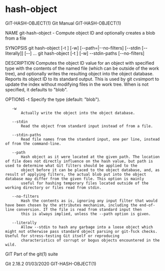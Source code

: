  # hash-object 
GIT-HASH-OBJECT(1)                                                                                Git Manual                                                                               GIT-HASH-OBJECT(1)

NAME
       git-hash-object - Compute object ID and optionally creates a blob from a file

SYNOPSIS
       git hash-object [-t <type>] [-w] [--path=<file>|--no-filters] [--stdin [--literally]] [--] <file>...
       git hash-object [-t <type>] [-w] --stdin-paths [--no-filters]

DESCRIPTION
       Computes the object ID value for an object with specified type with the contents of the named file (which can be outside of the work tree), and optionally writes the resulting object into the object
       database. Reports its object ID to its standard output. This is used by git cvsimport to update the index without modifying files in the work tree. When <type> is not specified, it defaults to
       "blob".

OPTIONS
       -t <type>
           Specify the type (default: "blob").

       -w
           Actually write the object into the object database.

       --stdin
           Read the object from standard input instead of from a file.

       --stdin-paths
           Read file names from the standard input, one per line, instead of from the command-line.

       --path
           Hash object as it were located at the given path. The location of file does not directly influence on the hash value, but path is used to determine what Git filters should be applied to the
           object before it can be placed to the object database, and, as result of applying filters, the actual blob put into the object database may differ from the given file. This option is mainly
           useful for hashing temporary files located outside of the working directory or files read from stdin.

       --no-filters
           Hash the contents as is, ignoring any input filter that would have been chosen by the attributes mechanism, including the end-of-line conversion. If the file is read from standard input then
           this is always implied, unless the --path option is given.

       --literally
           Allow --stdin to hash any garbage into a loose object which might not otherwise pass standard object parsing or git-fsck checks. Useful for stress-testing Git itself or reproducing
           characteristics of corrupt or bogus objects encountered in the wild.

GIT
       Part of the git(1) suite

Git 2.18.2                                                                                        01/03/2020                                                                               GIT-HASH-OBJECT(1)
